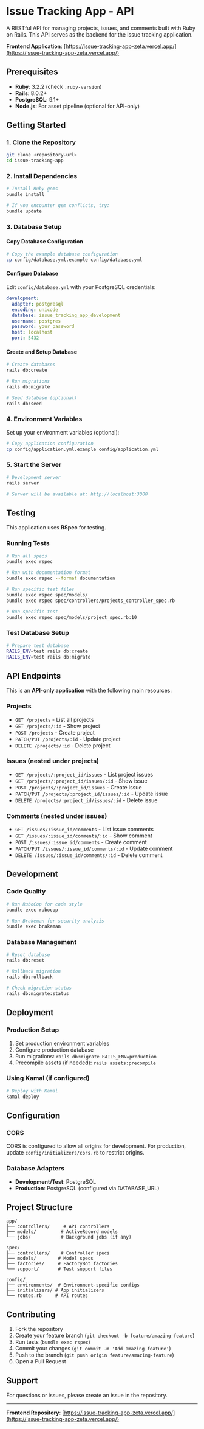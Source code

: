 # Issue Tracking App - API

A RESTful API for managing projects, issues, and comments built with Ruby on Rails. This API serves as the backend for the issue tracking application.

**Frontend Application**: [https://issue-tracking-app-zeta.vercel.app/](https://issue-tracking-app-zeta.vercel.app/)

## Prerequisites

- **Ruby**: 3.2.2 (check `.ruby-version`)
- **Rails**: 8.0.2+
- **PostgreSQL**: 9.1+
- **Node.js**: For asset pipeline (optional for API-only)

## Getting Started

### 1. Clone the Repository

```bash
git clone <repository-url>
cd issue-tracking-app
```

### 2. Install Dependencies

```bash
# Install Ruby gems
bundle install

# If you encounter gem conflicts, try:
bundle update
```

### 3. Database Setup

#### Copy Database Configuration

```bash
# Copy the example database configuration
cp config/database.yml.example config/database.yml
```

#### Configure Database

Edit `config/database.yml` with your PostgreSQL credentials:

```yaml
development:
  adapter: postgresql
  encoding: unicode
  database: issue_tracking_app_development
  username: postgres
  password: your_password
  host: localhost
  port: 5432
```

#### Create and Setup Database

```bash
# Create databases
rails db:create

# Run migrations
rails db:migrate

# Seed database (optional)
rails db:seed
```

### 4. Environment Variables

Set up your environment variables (optional):

```bash
# Copy application configuration
cp config/application.yml.example config/application.yml
```

### 5. Start the Server

```bash
# Development server
rails server

# Server will be available at: http://localhost:3000
```

## Testing

This application uses **RSpec** for testing.

### Running Tests

```bash
# Run all specs
bundle exec rspec

# Run with documentation format
bundle exec rspec --format documentation

# Run specific test files
bundle exec rspec spec/models/
bundle exec rspec spec/controllers/projects_controller_spec.rb

# Run specific test
bundle exec rspec spec/models/project_spec.rb:10
```

### Test Database Setup

```bash
# Prepare test database
RAILS_ENV=test rails db:create
RAILS_ENV=test rails db:migrate
```

## API Endpoints

This is an **API-only application** with the following main resources:

### Projects

- `GET /projects` - List all projects
- `GET /projects/:id` - Show project
- `POST /projects` - Create project
- `PATCH/PUT /projects/:id` - Update project
- `DELETE /projects/:id` - Delete project

### Issues (nested under projects)

- `GET /projects/:project_id/issues` - List project issues
- `GET /projects/:project_id/issues/:id` - Show issue
- `POST /projects/:project_id/issues` - Create issue
- `PATCH/PUT /projects/:project_id/issues/:id` - Update issue
- `DELETE /projects/:project_id/issues/:id` - Delete issue

### Comments (nested under issues)

- `GET /issues/:issue_id/comments` - List issue comments
- `GET /issues/:issue_id/comments/:id` - Show comment
- `POST /issues/:issue_id/comments` - Create comment
- `PATCH/PUT /issues/:issue_id/comments/:id` - Update comment
- `DELETE /issues/:issue_id/comments/:id` - Delete comment

## Development

### Code Quality

```bash
# Run RuboCop for code style
bundle exec rubocop

# Run Brakeman for security analysis
bundle exec brakeman
```

### Database Management

```bash
# Reset database
rails db:reset

# Rollback migration
rails db:rollback

# Check migration status
rails db:migrate:status
```

## Deployment

### Production Setup

1. Set production environment variables
2. Configure production database
3. Run migrations: `rails db:migrate RAILS_ENV=production`
4. Precompile assets (if needed): `rails assets:precompile`

### Using Kamal (if configured)

```bash
# Deploy with Kamal
kamal deploy
```

## Configuration

### CORS

CORS is configured to allow all origins for development. For production, update `config/initializers/cors.rb` to restrict origins.

### Database Adapters

- **Development/Test**: PostgreSQL
- **Production**: PostgreSQL (configured via DATABASE_URL)

## Project Structure

```
app/
├── controllers/     # API controllers
├── models/         # ActiveRecord models
└── jobs/           # Background jobs (if any)

spec/
├── controllers/    # Controller specs
├── models/        # Model specs
├── factories/     # FactoryBot factories
└── support/       # Test support files

config/
├── environments/  # Environment-specific configs
├── initializers/ # App initializers
└── routes.rb     # API routes
```

## Contributing

1. Fork the repository
2. Create your feature branch (`git checkout -b feature/amazing-feature`)
3. Run tests (`bundle exec rspec`)
4. Commit your changes (`git commit -m 'Add amazing feature'`)
5. Push to the branch (`git push origin feature/amazing-feature`)
6. Open a Pull Request

## Support

For questions or issues, please create an issue in the repository.

---

**Frontend Repository**: [https://issue-tracking-app-zeta.vercel.app/](https://issue-tracking-app-zeta.vercel.app/)
